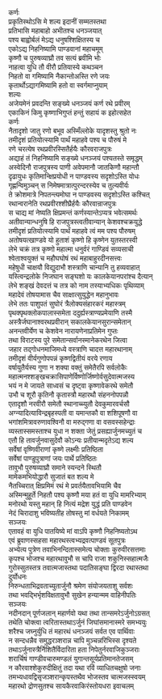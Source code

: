 कर्णः  
प्रकृतिस्थोऽसि मे शल्य इदानीं सम्मतस्तथा  
प्रतिभासि महाबाहो अभीतश्च धनञ्जयात्  
पश्य बाह्वोर्बलं मेऽद्य धनुषश्शिक्षितस्य च  
एकोऽद्य निहनिष्यामि पाण्डवानां महाचमूम्  
कृष्णौ च पुरुषव्याघ्रौ तव सत्यं ब्रवीमि भोः  
नाहत्वा युधि तौ वीरौ प्रतियास्ये कथञ्चन  
निहतो वा गमिष्यामि नैकान्तोअस्ति रणे जयः  
कृतार्थोऽद्यागमिष्यामि हतो वा स्वर्गमाप्नुयाम्  
शल्यः  
अजेयमेनं प्रवदन्ति सङ्ख्ये धनञ्जयं कर्ण रथे प्रवीरम्  
एकाकिनं किमु कृष्णाभिगुप्तं हन्तुं सहायं क इहोत्सहेत  
कर्णः  
नैतादृशो जातु रणो बभूव अस्मिँल्लोके यादृशस्तु श्रुतो नः  
तमीदृशं प्रतियोत्स्यामि पार्थं महाहवे पश्य च पौरुषं मे  
रणे चरत्येष रथप्रवीरस्सितैर्हयैः कौरवराजपुत्रः  
अद्याहं तं निहनिष्यामि सङ्ख्ये धनञ्जयं पश्यतस्ते समृद्धम्  
अस्वेदिनौ राजपुत्रस्य पाणी अवेपमानौ जातकिणौ महान्तौ  
दृढायुधः कृतिमान्क्षिप्रयोधी न पाण्डवस्य सदृशोऽस्ति योधः  
गृह्णन्विमुञ्चन् स निमेषमात्रात्पुरन्दरस्येव च तुल्यवीर्यः  
ते क्रोशमात्रे निपतन्त्यमोघा न पाण्डवस्य सदृशोऽस्ति कश्चित्  
रथान्वरानेति रथप्रवीरश्शीघ्रैर्हयैः कौरवान्राजपुत्रः  
स चाद्य मां नेष्यति क्षिप्रमन्तं कर्णस्यान्तेऽप्यत्र भवेत्समर्थः  
अतीवान्यान्धनुषि हि राजपुत्रस्त्वतीवान्यान् केशवश्चक्रयुद्धे  
तमीदृशं प्रतियोत्स्यामि पार्थं महाहवे त्वं मम पश्य पौरुषम्  
अतोषयत्खाण्डवे यो हुताशं कृष्णो हि कृष्णेन युतस्तरस्वी  
लेभे चक्रं तत्र कृष्णो महात्मा धनुर्वरं गाण्डिवं सव्यसाची  
श्वेताश्वयुक्तं च महौघघोषं रथं महाबाहुरदीनसत्त्वः  
महेषुधी चाक्षयौ विद्युदाभौ शस्त्राणि चान्यानि तु हव्यवाहात्  
यस्त्विन्द्रलोके निजघान सङ्घशो यः कालकेयानपरांश्च दैत्यान्  
लेभे शङ्खं देवदत्तं च तत्र को नाम तस्याभ्यधिकः पृथिव्याम्  
महादेवं तोषयामास चैव साक्षात्सुयुद्धेन महानुभावः  
लेभे ततः पाशुपतं सुघोरं त्रैलोक्यसंहारकरं महास्त्रम्  
पृथक्पृथक्लोकपालास्समेता ददुर्ह्यस्त्राण्यप्रमेयाणि तस्मै  
अस्त्रैर्जघानाश्वरथप्रवीरान् सकालकेयानसुरान्समेतान्  
अनन्तवीर्येण च केशवेन नारायणेनाप्रतिमेन गुप्तः  
तथा विराटस्य पुरे समेतान्सर्वानस्मानेकरथेन जित्वा  
जहार तद्गोधनमाजिमध्ये वस्त्राणि चादत्त महारथानाम्  
तमीदृशं वीर्यगुणोपपन्नं कृष्णद्वितीयं वरये रणाय  
वर्षायुतैर्यस्य गुणा न शक्या वक्तुं समेतैरपि सर्वलोकैः  
महात्मनश्शङ्खचक्रासिपाणेर्विष्णोर्जिष्णोर्वसुदेवात्मजस्य  
भयं न मे जायते साध्वसं च दृष्ट्वा कृष्णावेकरथे समेतौ  
उभौ च शूरौ कृतिनौ कृतास्त्रौ महारथौ संहननोपपन्नौ  
एतादृशौ नरवीरौ समेतौ स्थानाच्च्युतौ देवकुमारवर्चसौ  
अग्न्यादित्याविन्द्रबृहस्पती वा यमान्तकौ वा शशिपूषणौ वा  
भगांशमित्रावरुणावश्विनौ वा मरुद्गणा वा वसवस्सहेन्द्राः  
व्यस्तास्समस्ताश्च युधा न शक्ता जेतुं प्रसह्यार्जुनमच्युतं च  
एतौ हि तावर्जुनवासुदेवौ कोऽन्यः प्रतीयान्मदृतेऽद्य शल्य  
सर्वेषां वृष्णिवीराणां कृष्णे लक्ष्मीः प्रतिष्ठिता  
सर्वेषां पाण्डुपुत्राणां जयः पार्थे प्रतिष्ठितः  
तावुभौ पुरुषव्याघ्रौ समाने स्यन्दने स्थितौ  
मामेकमभियोद्धारौ सुजातं बत शल्य मे  
नैतच्चिरात् क्षिप्रमिमं रथं मे प्रवर्तयैतावभियामि चैव  
अस्मिन्मुहूर्ते निहतौ पश्य कृष्णौ मया हतं वा युधि मामरिभ्याम्  
मनोरथो यस्तु महान् हि नित्यं मद्रेश युद्धं प्रति पाण्डवेन  
नेदं चिरादाशु भविष्यतीह तोषस्तु मां वर्धयते निकामम्  
सञ्जयः  
एतावहं वा युधि पातयिष्ये मां वाऽपि कृष्णौ निहनिष्यतोऽथ  
एवं ब्रुवाणस्सहसा महारथस्त्वभ्यद्रवत्पाण्डवं सूतपुत्रः  
अभ्येत्य पुत्रेण तवाभिनन्दितास्समेत्य चोक्ताः कुरुवीरसत्तमाः  
कृपश्च भोजश्च महारथावुभौ स चापि राजा शकुनिस्सहात्मजैः  
गुरोस्सुतस्तत्र तवात्मजास्तथा पदातिसङ्घा द्विरदा रथास्तथा  
दुर्योधनः  
निरुन्धताभिद्रवताच्युतार्जुनौ श्रमेण संयोजयताशु सर्वशः  
तथा भवद्भिर्भृशविक्षतावुभौ सुखेन हन्यान्मम वाहिनीपतिः  
सञ्जयः  
नदीनदान् पूर्णजलान् महार्णवो यथा तथा तान्समरेऽर्जुनोऽग्रसत्  
तथेति चोक्त्वा त्वरितास्तथाऽर्जुनं जिघांसमानास्मरे समभ्ययुः  
शरैश्च जघ्नुर्युधि तं महारथं धनञ्जयं सर्वत एव पार्थिवाः  
न सन्दधन्नैव समुद्धरञ्शरान्न चापि मुञ्चन्नरिभिस्स दृश्यते  
तथाऽर्जुनास्त्रैर्निशितैर्विदारिता हता निपेतुर्नरवाजिकुञ्जराः  
शरार्चिषं गाण्डीवचारुमण्डलं युगान्तसूर्यप्रतिमानतेजसम्  
न कौरवाश्शेकुरुदीक्षितुं तदा यथा रविं व्याधितचक्षुषो जनाः  
तमभ्यधावद्विसृजञ्शरान्कृपस्तथैव भोजस्तव चात्मजस्स्वयम्  
महारथो द्रोणसुतश्च सायकैरवाकिरंस्तोयधरा इवाचलम्  
